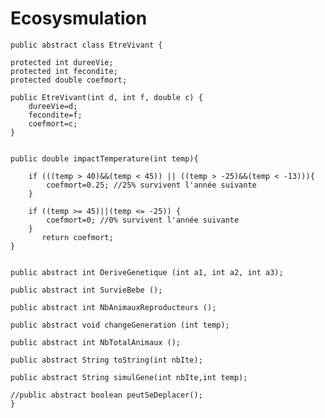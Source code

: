 # Ecosysmulation
	public abstract class EtreVivant {

	protected int dureeVie;
	protected int fecondite;
	protected double coefmort;

	public EtreVivant(int d, int f, double c) {
		dureeVie=d;
	    fecondite=f;
	    coefmort=c;
	}


	public double impactTemperature(int temp){

		if (((temp > 40)&&(temp < 45)) || ((temp > -25)&&(temp < -13))){
			coefmort=0.25; //25% survivent l'année suivante
		}

		if ((temp >= 45)||(temp <= -25)) {
			coefmort=0; //0% survivent l'année suivante
		}
	       return coefmort;
	}


	public abstract int DeriveGenetique (int a1, int a2, int a3);

	public abstract int SurvieBebe ();

	public abstract int NbAnimauxReproducteurs ();

	public abstract void changeGeneration (int temp);

	public abstract int NbTotalAnimaux ();

	public abstract String toString(int nbIte);

	public abstract String simulGene(int nbIte,int temp);

	//public abstract boolean peutSeDeplacer();
	}
